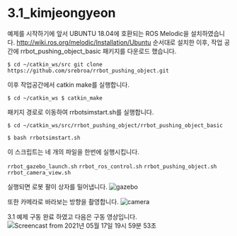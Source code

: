 # 3.1_kimjeongyeon
예제를 시작하기에 앞서 UBUNTU 18.04에 호환되는 ROS Melodic을 설치하였습니다.
http://wiki.ros.org/melodic/Installation/Ubuntu
순서대로 설치한 이후,
작업 공간에 rrbot_pushing_object_basic 패키지를 다운로드 했습니다.

```$ cd ~/catkin_ws/src git clone https://github.com/srebroa/rrbot_pushing_object.git```

이후 작업공간에서 catkin make를 실행합니다.

```$ cd ~/catkin_ws $ catkin_make```

패키지 경로로 이동하여 rrbotsimstart.sh를 실행합니다.

```$ cd ~/catkin_ws/src/rrbot_pushing_object/rrbot_pushing_object_basic```

```$ bash rrbotsimstart.sh```


이 스크립트는 네 개의 파일을 한번에 실행시킵니다.

```rrbot_gazebo_launch.sh```
```rrbot_ros_control.sh```
```rrbot_pushing_object.sh```
```rrbot_camera_view.sh```

실행되면 로봇 팔이 상자를 밀어냅니다.
![gazebo](https://user-images.githubusercontent.com/84000076/119892091-b5138900-bf74-11eb-8a83-55a8e254a6d5.png)

또한 카메라로 바라보는 방향을 촬영합니다.
![camera](https://user-images.githubusercontent.com/84000076/119892152-cbb9e000-bf74-11eb-859a-0076d33d628b.png)



3.1 예제 구동 완료 하였고 다음은 구동 영상입니다.  
![Screencast from 2021년 05월 17일 19시 59분 53초](https://user-images.githubusercontent.com/84000076/118479522-13a65f00-b74c-11eb-8d66-5781a6030fdb.gif)
